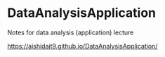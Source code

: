 # DataAnalysisApplication
Notes for data analysis (application) lecture

https://aishidajt9.github.io/DataAnalysisApplication/